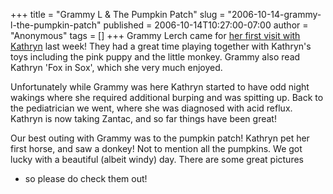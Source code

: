 +++
title = "Grammy L & The Pumpkin Patch"
slug = "2006-10-14-grammy-l-the-pumpkin-patch"
published = 2006-10-14T10:27:00-07:00
author = "Anonymous"
tags = []
+++
Grammy Lerch came for [her first visit with
Kathryn](http://kathrynmarie.shutterfly.com/action/pictures?a=67b0de21b3233e70c461)
last week! They had a great time playing together with Kathryn's toys
including the pink puppy and the little monkey. Grammy also read Kathryn
'Fox in Sox', which she very much enjoyed.  
  
Unfortunately while Grammy was here Kathryn started to have odd night
wakings where she required additional burping and was spitting up. Back
to the pediatrician we went, where she was diagnosed with acid reflux.
Kathryn is now taking Zantac, and so far things have been great!  
  
Our best outing with Grammy was to the pumpkin patch! Kathryn pet her
first horse, and saw a donkey! Not to mention all the pumpkins. We got
lucky with a beautiful (albeit windy) day. There are some great pictures
- so please do check them out!
